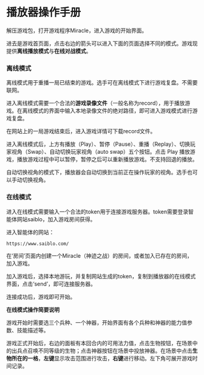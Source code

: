 # 播放器操作手册

解压游戏包，打开游戏程序Miracle，进入游戏的开始界面。

进去是游戏首页面，点击右边的箭头可以进入下面的页面选择不同的模式。游戏现提供**离线播放模式**与**在线对战模式**。

### 离线模式

离线模式用于重播一局已结束的游戏。选手可在离线模式下进行游戏复盘。不需要联网。

进入离线模式需要一个合法的**游戏录像文件**（一般名称为record），用于播放游戏。在离线模式的界面中输入本地录像文件的绝对路径，即可进入游戏模式进行游戏复盘。

在网站上的一局游戏结束后，进入游戏详情可下载record文件。

进入离线模式后，上方有播放（Play）、暂停（Pause）、重播（Replay）、切换玩家视角（Swap）、自动切换玩家视角（auto swap）五个按钮。点击 Play 播放游戏，播放游戏过程中可以暂停，暂停之后可以重新播放游戏。不支持回退的播放。

自动切换视角的模式下，播放器会自动切换到当前正在操作玩家的视角。选手也可以手动切换视角。

### 在线模式

进入在线模式需要输入一个合法的token用于连接游戏服务器。token需要登录智能体网站saiblo，加入游戏房间获得。

进入智能体的网站：

```
https://www.saiblo.com/
```

在‘房间’页面内创建一个Miracle（神迹之战）的房间，或者加入已存在的房间，加入游戏。

加入游戏后，选择本地游玩，并复制网站生成的token，复制到播放器的在线模式界面，点击‘send’，即可连接服务器。

连接成功后，游戏即可开始。

**在线模式操作简要说明**

游戏开始时需要选三个兵种、一个神器，开始界面有各个兵种和神器的能力值参数、技能描述等。

游戏正式开始后，右边的面板有本回合内的可用法力值，点击生物按钮，在场景中的出兵点召唤不同等级的生物；点击神器按钮在场景中投放神器。在场景中点击**生物所在的一格**，**左键**显示攻击范围进行攻击，**右键**进行移动。左下角可展开游戏时间记录。



